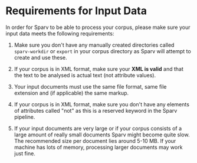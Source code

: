 # Requirements for Input Data
In order for Sparv to be able to process your corpus, please make sure your input data meets the following requirements:

1. Make sure you don't have any manually created directories called `sparv-workdir` or `export` in your corpus directory
   as Sparv will attempt to create and use these.

2. If your corpus is in XML format, make sure your **XML is valid** and that the text to be analysed is actual text (not
   attribute values).

3. Your input documents must use the same file format, same file extension and (if applicable) the same markup.

4. If your corpus is in XML format, make sure you don't have any elements of attributes called "not" as this is a
   reserved keyword in the Sparv pipeline.

5. If your input documents are very large or if your corpus consists of a large amount of really small documents Sparv
   might become quite slow. The recommended size per document lies around 5-10 MB. If your machine has lots of memory,
   processing larger documents may work just fine.
